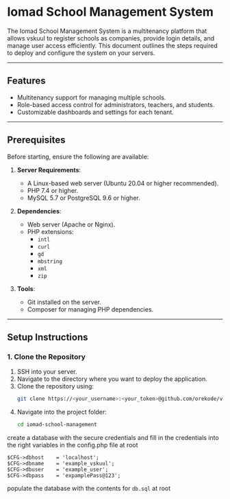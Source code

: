 # **Iomad School Management System**

The Iomad School Management System is a multitenancy platform that allows vskuul to register schools as companies, provide login details, and manage user access efficiently. This document outlines the steps required to deploy and configure the system on your servers.

---

## **Features**
- Multitenancy support for managing multiple schools.
- Role-based access control for administrators, teachers, and students.
- Customizable dashboards and settings for each tenant.

---

## **Prerequisites**
Before starting, ensure the following are available:

1. **Server Requirements**:
   - A Linux-based web server (Ubuntu 20.04 or higher recommended).
   - PHP 7.4 or higher.
   - MySQL 5.7 or PostgreSQL 9.6 or higher.

2. **Dependencies**:
   - Web server (Apache or Nginx).
   - PHP extensions:
     - `intl`
     - `curl`
     - `gd`
     - `mbstring`
     - `xml`
     - `zip`

3. **Tools**:
   - Git installed on the server.
   - Composer for managing PHP dependencies.

---

## **Setup Instructions**

### **1. Clone the Repository**
1. SSH into your server.
2. Navigate to the directory where you want to deploy the application.
3. Clone the repository using:
   ```bash
   git clone https://<your_username>:<your_token>@github.com/orekode/vskuul_final.git
   ```
4. Navigate into the project folder:
   ```bash
   cd iomad-school-management
   ```

create a database with the secure credentials and fill in the credentials into the right variables in the config.php file at root
```
$CFG->dbhost    = 'localhost';
$CFG->dbname    = 'example_vskuul';
$CFG->dbuser    = 'example_user';
$CFG->dbpass    = 'expamplePass@123';
```

populate the database with the contents for ```db.sql``` at root